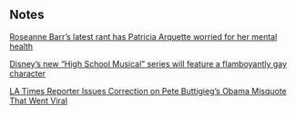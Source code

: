 ## Notes

[Roseanne Barr’s latest rant has Patricia Arquette worried for her mental health](https://www.lgbtqnation.com/2019/11/roseanne-barrs-latest-rant-patricia-arquette-worried-mental-health/)

[Disney’s new “High School Musical” series will feature a flamboyantly gay character](https://www.lgbtqnation.com/2019/11/disneys-new-high-school-musical-series-will-feature-flamboyantly-gay-character/)

[LA Times Reporter Issues Correction on Pete Buttigieg’s Obama Misquote That Went Viral](https://www.mediaite.com/news/la-times-reporter-issues-correction-on-pete-buttigiegs-blaming-trump-on-obama-quote-that-went-viral/)
